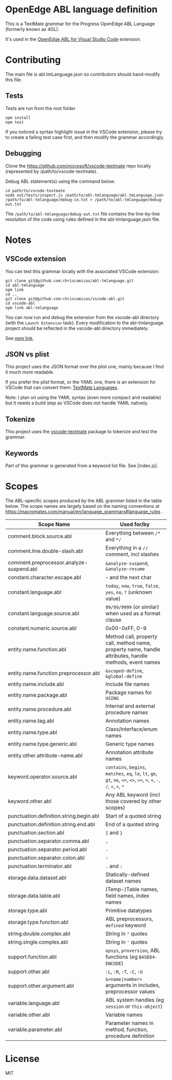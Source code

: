 # OpenEdge ABL language definition
This is a TextMate grammar for the Progress OpenEdge ABL Language (formerly known as 4GL).

It's used in the [OpenEdge ABL for Visual Studio Code](https://github.com/chriscamicas/vscode-abl) extension.

# Contributing
The main file is abl.tmLanguage.json so contributors should hand-modify this file.

## Tests
Tests are run from the root folder
```
npm install
npm test
```

If you noticed a syntax highlight issue in the VSCode extension, please try to create a failing test case first, and then modify the grammar accordingly.

## Debugging
Clone the https://github.com/microsoft/vscode-textmate repo locally (represented by /path/to/vscode-textmate).

Debug ABL statement(s) using the command below.

```
cd path/to/vscode-textmate
node out/tests/inspect.js /path/to/abl-tmlanguage/abl.tmLanguage.json /path/to/abl-tmlanguage/debug-in.txt > /path/to/abl-tmlanguage/debug-out.txt
```

The `/path/to/abl-tmlanguage/debug-out.txt` file contains the line-by-line resolution of the code using rules defined in the abl-tmlanguage.json file.

# Notes
## VSCode extension
You can test this grammar locally with the associated VSCode extension:
```
git clone git@github.com:chriscamicas/abl-tmlanguage.git
cd abl-tmlanguage
npm link
cd ..
git clone git@github.com:chriscamicas/vscode-abl.git
cd vscode-abl
npm link abl-tmlanguage
```
You can now run and debug the extension from the vscode-abl directory (with the `Launch Extension` task).
Every modification to the abl-tmlanguage project should be reflected in the vscode-abl directory immediately.

See [npm link](https://docs.npmjs.com/cli/link).

## JSON vs plist
This project uses the JSON format over the plist one, mainly because I find it much more readable.

If you prefer the plist format, or the YAML one, there is an extension for VSCode that can convert them:
[TextMate Languages](https://marketplace.visualstudio.com/items?itemName=Togusa09.tmlanguage).

Note: I plan on using the YAML syntax (even more compact and readable) but it needs a build step as VSCode does not handle YAML natively.

## Tokenize
This project uses the [vscode-textmate](https://www.npmjs.com/package/vscode-textmate) package to tokenize and test the grammar.

## Keywords
Part of this grammar is generated from a keyword list file.
See [index.js].

# Scopes

The ABL-specific scopes produced by the ABL grammer listed in the table below. The scope names are largely based on the naming conventions at https://macromates.com/manual/en/language_grammars#language_rules .

| Scope Name | Used for/by |
| ------------- | ------------- |
|comment.block.source.abl                   | Everything between `/*` and `*/` |
|comment.line.double-slash.abl              | Everything in a `//` comment, incl slashes |
|comment.preprocessor.analyze-suspend.abl   | `&analyze-suspend`, `&analyze-resume` |
|constant.character.escape.abl              |  `~` and the next char |
|constant.language.abl                      | `today`, `now`, `true`, `false`, `yes`, `no`, `?` (unknown value) |
|constant.language.source.abl               | `99/99/9999` (or similar) when used as a format clause |
|constant.numeric.source.abl                | 0x00-0xFF, 0-9 |
|entity.name.function.abl                   | Method call, property call, method name, property name, handle attributes, handle methods, event names |
|entity.name.function.preprocessor.abl      | `&scoped-define`, `&global-define` |
|entity.name.include.abl                    | Include file names |
|entity.name.package.abl                    | Package names for `USING` |
|entity.name.procedure.abl                  | Internal and external procedure names |
|entity.name.tag.abl                        | Annotation names |
|entity.name.type.abl                       | Class/interface/enum names |
|entity.name.type.generic.abl               | Generic type names |
|entity.other.attribute-name.abl            | Annotation attribute names |
|keyword.operator.source.abl                | `contains`, `begins`, `matches`, `eq`, `le`, `lt`, `ge`, `gt`, `ne`, `<=`, `<>`, `>=`, `=`, `+`, `-`, `/`, `<`, `>`, `*` |
|keyword.other.abl                          | Any ABL keyword (incl those covered by other scopes) |
|punctuation.definition.string.begin.abl    | Start of a quoted string |
|punctuation.definition.string.end.abl      | End of a quoted string |
|punctuation.section.abl                    | `{` and `}` |
|punctuation.separator.comma.abl            | `,` |
|punctuation.separator.period.abl           | `.` |
|punctuation.separator.colon.abl            | `:` |
|punctuation.terminator.abl                 | `.` and `:` |
|storage.data.dataset.abl                   | Statically-defined dataset names |
|storage.data.table.abl                     | (Temp-)Table names, field names, index names |
|storage.type.abl                           | Primitive datatypes |
|storage.type.function.abl                  | ABL preprocessors, `defined` keyword |
|string.double.complex.abl                  | String in `"` quotes |
|string.single.complex.abl                  | String in `'` quotes |
|support.function.abl                       | `opsys`, `proversion`, ABL functions (eg `BASE64-ENCODE`) |
|support.other.abl                          | `:L`, `:R`, `:T`, `:C`, `:U` |
|support.other.argument.abl                 | `&<name\|number>` arguments in includes, preprocessor values |
|variable.language.abl                      | ABL system handles (eg `session` or `this-object`) |
|variable.other.abl                         | Variable names |
|variable.parameter.abl                     | Parameter names in method, function, procedure definition |

# License
MIT